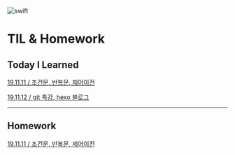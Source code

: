 ![swift](https://swift.org/assets/images/swift.svg)  


# TIL & Homework  



## Today I Learned

[19.11.11 / 조건문, 반복문, 제어이전](https://jeonsangmin.github.io/2019/11/19-11-11/)

[19.11.12 / git 특강, hexo 블로그](https://jeonsangmin.github.io/2019/11/2019-11-12/)

---

## Homework

[19.11.11 / 조건문, 반복문, 제어이전](https://github.com/JeonSangMin/TIL-Homework/blob/master/19.11.11/Homework_11.11.playground/Contents.swift)

